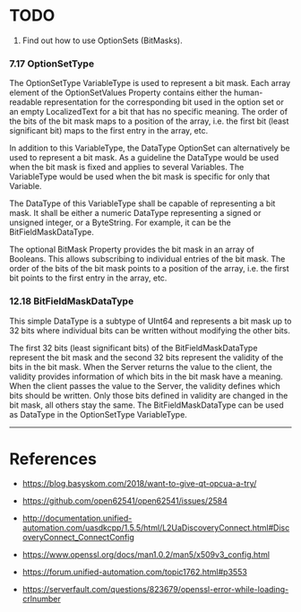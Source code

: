 # TODO

1. Find out how to use OptionSets (BitMasks).

### 7.17 OptionSetType

The OptionSetType VariableType is used to represent a bit mask. Each array element of the OptionSetValues Property contains either the human-readable representation for the corresponding bit used in the option set or an empty LocalizedText for a bit that has no specific meaning. The order of the bits of the bit mask maps to a position of the array, i.e. the first bit (least significant bit) maps to the first entry in the array, etc.

In addition to this VariableType, the DataType OptionSet can alternatively be used to represent a bit mask. As a guideline the DataType would be used when the bit mask is fixed and applies to several Variables. The VariableType would be used when the bit mask is specific for only that Variable.

The DataType of this VariableType shall be capable of representing a bit mask. It shall be either a numeric DataType representing a signed or unsigned integer, or a ByteString. For example, it can be the BitFieldMaskDataType.

The optional BitMask Property provides the bit mask in an array of Booleans. This allows subscribing to individual entries of the bit mask. The order of the bits of the bit mask points to a position of the array, i.e. the first bit points to the first entry in the array, etc.

### 12.18 BitFieldMaskDataType

This simple DataType is a subtype of UInt64 and represents a bit mask up to 32 bits where individual bits can be written without modifying the other bits.

The first 32 bits (least significant bits) of the BitFieldMaskDataType represent the bit mask and the second 32 bits represent the validity of the bits in the bit mask. When the Server returns the value to the client, the validity provides information of which bits in the bit mask have a meaning. When the client passes the value to the Server, the validity defines which bits should be written. Only those bits defined in validity are changed in the bit mask, all others stay the same. The BitFieldMaskDataType can be used as DataType in the OptionSetType VariableType.


---

# References

* <https://blog.basyskom.com/2018/want-to-give-qt-opcua-a-try/>

* <https://github.com/open62541/open62541/issues/2584>

* <http://documentation.unified-automation.com/uasdkcpp/1.5.5/html/L2UaDiscoveryConnect.html#DiscoveryConnect_ConnectConfig>

* <https://www.openssl.org/docs/man1.0.2/man5/x509v3_config.html>

* <https://forum.unified-automation.com/topic1762.html#p3553>

* <https://serverfault.com/questions/823679/openssl-error-while-loading-crlnumber>